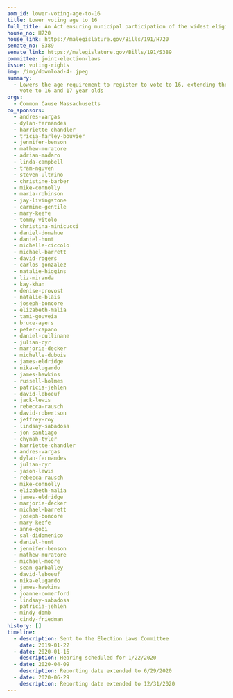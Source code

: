 ```yaml
---
aom_id: lower-voting-age-to-16
title: Lower voting age to 16
full_title: An Act ensuring municipal participation of the widest eligible range
house_no: H720
house_link: https://malegislature.gov/Bills/191/H720
senate_no: S389
senate_link: https://malegislature.gov/Bills/191/S389
committee: joint-election-laws
issue: voting-rights
img: /img/download-4-.jpeg
summary:
  - Lowers the age requirement to register to vote to 16, extending the right to
    vote to 16 and 17 year olds
orgs:
  - Common Cause Massachusetts
co_sponsors:
  - andres-vargas
  - dylan-fernandes
  - harriette-chandler
  - tricia-farley-bouvier
  - jennifer-benson
  - mathew-muratore
  - adrian-madaro
  - linda-campbell
  - tram-nguyen
  - steven-ultrino
  - christine-barber
  - mike-connolly
  - maria-robinson
  - jay-livingstone
  - carmine-gentile
  - mary-keefe
  - tommy-vitolo
  - christina-minicucci
  - daniel-donahue
  - daniel-hunt
  - michelle-ciccolo
  - michael-barrett
  - david-rogers
  - carlos-gonzalez
  - natalie-higgins
  - liz-miranda
  - kay-khan
  - denise-provost
  - natalie-blais
  - joseph-boncore
  - elizabeth-malia
  - tami-gouveia
  - bruce-ayers
  - peter-capano
  - daniel-cullinane
  - julian-cyr
  - marjorie-decker
  - michelle-dubois
  - james-eldridge
  - nika-elugardo
  - james-hawkins
  - russell-holmes
  - patricia-jehlen
  - david-leboeuf
  - jack-lewis
  - rebecca-rausch
  - david-robertson
  - jeffrey-roy
  - lindsay-sabadosa
  - jon-santiago
  - chynah-tyler
  - harriette-chandler
  - andres-vargas
  - dylan-fernandes
  - julian-cyr
  - jason-lewis
  - rebecca-rausch
  - mike-connolly
  - elizabeth-malia
  - james-eldridge
  - marjorie-decker
  - michael-barrett
  - joseph-boncore
  - mary-keefe
  - anne-gobi
  - sal-didomenico
  - daniel-hunt
  - jennifer-benson
  - mathew-muratore
  - michael-moore
  - sean-garballey
  - david-leboeuf
  - nika-elugardo
  - james-hawkins
  - joanne-comerford
  - lindsay-sabadosa
  - patricia-jehlen
  - mindy-domb
  - cindy-friedman
history: []
timeline:
  - description: Sent to the Election Laws Committee
    date: 2019-01-22
  - date: 2020-01-16
    description: Hearing scheduled for 1/22/2020
  - date: 2020-04-09
    description: Reporting date extended to 6/29/2020
  - date: 2020-06-29
    description: Reporting date extended to 12/31/2020
---
```

